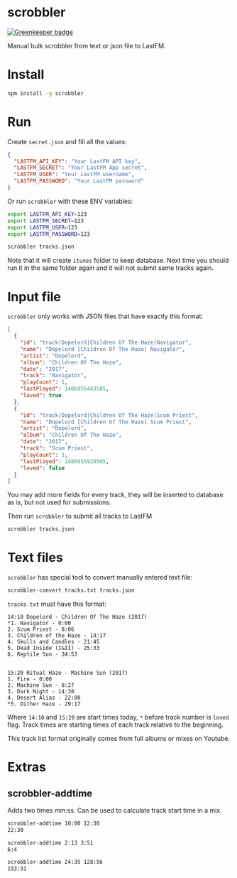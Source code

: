 # scrobbler

[![Greenkeeper badge](https://badges.greenkeeper.io/nkbt/scrobbler.svg)](https://greenkeeper.io/)

Manual bulk scrobbler from text or json file to LastFM.



# Install

```sh
npm install -g scrobbler
```


# Run

Create `secret.json` and fill all the values:
```json
{
  "LASTFM_API_KEY": "Your LastFM API key",
  "LASTFM_SECRET": "Your LastFM App secret",
  "LASTFM_USER": "Your LastFM username",
  "LASTFM_PASSWORD": "Your LastFM password"
}
```

Or run `scrobbler` with these ENV variables:

```sh
export LASTFM_API_KEY=123
export LASTFM_SECRET=123
export LASTFM_USER=123
export LASTFM_PASSWORD=123 

scrobbler tracks.json
```

Note that it will create `itunes` folder to keep database.
Next time you should run it in the same folder again and it will not submit same tracks again.

# Input file

`scrobbler` only works with JSON files that have exactly this format:

```json
[
  {
    "id": "track|Dopelord|Children Of The Haze|Navigator",
    "name": "Dopelord [Children Of The Haze] Navigator",
    "artist": "Dopelord",
    "album": "Children Of The Haze",
    "date": "2017",
    "track": "Navigator",
    "playCount": 1,
    "lastPlayed": 1486955443505,
    "loved": true
  },
  {
    "id": "track|Dopelord|Children Of The Haze|Scum Priest",
    "name": "Dopelord [Children Of The Haze] Scum Priest",
    "artist": "Dopelord",
    "album": "Children Of The Haze",
    "date": "2017",
    "track": "Scum Priest",
    "playCount": 1,
    "lastPlayed": 1486955929505,
    "loved": false
  }
]
```

You may add more fields for every track, they will be inserted to database as is, but not used for submissions.


Then run `scrobbler` to submit all tracks to LastFM
```sh
scrobbler tracks.json
```


# Text files

`scrobbler` has special tool to convert manually entered text file:

```sh
scrobbler-convert tracks.txt tracks.json
```


`tracks.txt` must have this format:
```
14:10 Dopelord - Children Of The Haze (2017)
*1. Navigator - 0:00
2. Scum Priest - 8:06
3. Children of the Haze - 14:17
4. Skulls and Candles - 21:45
5. Dead Inside (I&II) - 25:33
6. Reptile Sun - 34:53


15:20 Ritual Haze - Machine Sun (2017)
1. Fire - 0:00
2. Machine Sun - 8:27
3. Dark Night - 14:30
4. Desert Alias - 22:00
*5. Dither Haze - 29:17
```

Where `14:10` and `15:20` are start times today, `*` before track number is `loved` flag. Track times are starting times of each track relative to the beginning.

This track list format originally comes from full albums or mixes on Youtube.


# Extras


## scrobbler-addtime

Adds two times mm:ss. Can be used to calculate track start time in a mix.

```sh
scrobbler-addtime 10:00 12:30
22:30

scrobbler-addtime 2:13 3:51
6:4

scrobbler-addtime 24:35 128:56
153:31
```
